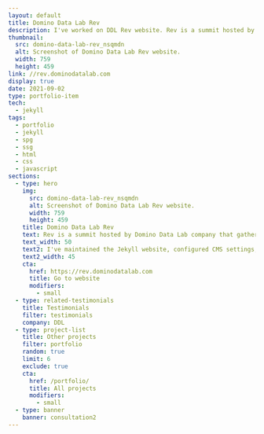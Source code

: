 ```yaml
---
layout: default
title: Domino Data Lab Rev
description: I've worked on DDL Rev website. Rev is a summit hosted by Domino Data Lab company that gathers data science leaders in one place.
thumbnail:
  src: domino-data-lab-rev_nsqmdn
  alt: Screenshot of Domino Data Lab Rev website.
  width: 759
  height: 459
link: //rev.dominodatalab.com
display: true
date: 2021-09-02
type: portfolio-item
tech:
  - jekyll
tags:
  - portfolio
  - jekyll
  - spg
  - ssg
  - html
  - css
  - javascript
sections:
  - type: hero
    img:
      src: domino-data-lab-rev_nsqmdn
      alt: Screenshot of Domino Data Lab Rev website.
      width: 759
      height: 459
    title: Domino Data Lab Rev
    text: Rev is a summit hosted by Domino Data Lab company that gathers data science leaders in one place.
    text_width: 50
    text2: I've maintained the Jekyll website, configured CMS settings, and created all pages from designs.
    text2_width: 45
    cta:
      href: https://rev.dominodatalab.com
      title: Go to website
      modifiers:
        - small
  - type: related-testimonials
    title: Testimonials
    filter: testimonials
    company: DDL
  - type: project-list
    title: Other projects
    filter: portfolio
    random: true
    limit: 6
    exclude: true
    cta:
      href: /portfolio/
      title: All projects
      modifiers:
        - small
  - type: banner
    banner: consultation2
---
```

